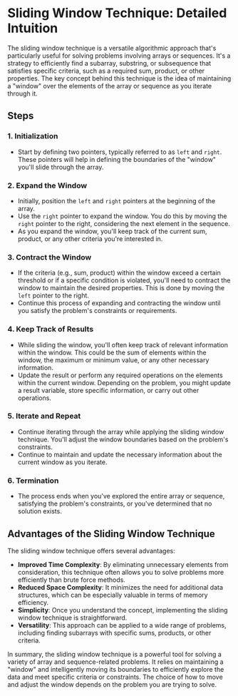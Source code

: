 # Sliding Window Technique: Detailed Intuition

The sliding window technique is a versatile algorithmic approach that's particularly useful for solving problems involving arrays or sequences. It's a strategy to efficiently find a subarray, substring, or subsequence that satisfies specific criteria, such as a required sum, product, or other properties. The key concept behind this technique is the idea of maintaining a "window" over the elements of the array or sequence as you iterate through it.

## Steps

### 1. Initialization

- Start by defining two pointers, typically referred to as `left` and `right`. These pointers will help in defining the boundaries of the "window" you'll slide through the array.

### 2. Expand the Window

- Initially, position the `left` and `right` pointers at the beginning of the array.
- Use the `right` pointer to expand the window. You do this by moving the `right` pointer to the right, considering the next element in the sequence.
- As you expand the window, you'll keep track of the current sum, product, or any other criteria you're interested in.

### 3. Contract the Window

- If the criteria (e.g., sum, product) within the window exceed a certain threshold or if a specific condition is violated, you'll need to contract the window to maintain the desired properties. This is done by moving the `left` pointer to the right.
- Continue this process of expanding and contracting the window until you satisfy the problem's constraints or requirements.

### 4. Keep Track of Results

- While sliding the window, you'll often keep track of relevant information within the window. This could be the sum of elements within the window, the maximum or minimum value, or any other necessary information.
- Update the result or perform any required operations on the elements within the current window. Depending on the problem, you might update a result variable, store specific information, or carry out other operations.

### 5. Iterate and Repeat

- Continue iterating through the array while applying the sliding window technique. You'll adjust the window boundaries based on the problem's constraints.
- Continue to maintain and update the necessary information about the current window as you iterate.

### 6. Termination

- The process ends when you've explored the entire array or sequence, satisfying the problem's constraints, or you've determined that no solution exists.

## Advantages of the Sliding Window Technique

The sliding window technique offers several advantages:

- **Improved Time Complexity**: By eliminating unnecessary elements from consideration, this technique often allows you to solve problems more efficiently than brute force methods.
- **Reduced Space Complexity**: It minimizes the need for additional data structures, which can be especially valuable in terms of memory efficiency.
- **Simplicity**: Once you understand the concept, implementing the sliding window technique is straightforward.
- **Versatility**: This approach can be applied to a wide range of problems, including finding subarrays with specific sums, products, or other criteria.

In summary, the sliding window technique is a powerful tool for solving a variety of array and sequence-related problems. It relies on maintaining a "window" and intelligently moving its boundaries to efficiently explore the data and meet specific criteria or constraints. The choice of how to move and adjust the window depends on the problem you are trying to solve.
